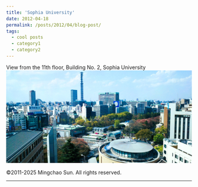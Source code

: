 ```yaml
---
title: 'Sophia University'
date: 2012-04-18
permalink: /posts/2012/04/blog-post/
tags:
  - cool posts
  - category1
  - category2
---
```


View from the 11th floor, Building No. 2, Sophia University <br/><img src='/images/2012041801.jpg'><br/>


©2011-2025 Mingchao Sun. All rights reserved.

------
